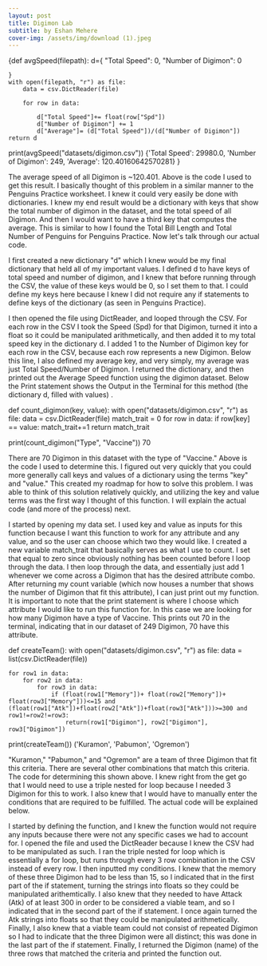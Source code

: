 ```yaml
---
layout: post
title: Digimon Lab
subtitle: by Eshan Mehere
cover-img: /assets/img/download (1).jpeg
---
```



{def avgSpeed(filepath):
    d={
        "Total Speed": 0,
        "Number of Digimon": 0

    }
    with open(filepath, "r") as file:
        data = csv.DictReader(file)

        for row in data:

            d["Total Speed"]+= float(row["Spd"])
            d["Number of Digimon"] += 1
            d["Average"]= (d["Total Speed"])/(d["Number of Digimon"])
    return d
        
    
print(avgSpeed("datasets/digimon.csv"))
{'Total Speed': 29980.0, 'Number of Digimon': 249, 'Average': 120.40160642570281}
    }

The average speed of all Digimon is ~120.401. Above is the code I used to get this result. I basically thought of this problem in a similar manner to the Penguins Practice worksheet. I knew it could very easily be done with dictionaries. I knew my end result would be a dictionary with keys that show the total number of digimon in the dataset, and the total speed of all Digimon. And then I would want to have a third key that computes the average. This is similar to how I found the Total Bill Length and Total Number of Penguins for Penguins Practice. Now let's talk through our actual code. 

I first created a new dictionary "d" which I knew would be my final dictionary that held all of my important values. I defined d to have keys of total speed and number of digimon, and I knew that before running through the CSV, the value of these keys would be 0, so I set them to that. I could define my keys here because I knew I did not require any if statements to define keys of the dictionary (as seen in Penguins Practice). 

I then opened the file using DictReader, and looped through the CSV. For each row in the CSV I took the Speed (Spd) for that Digimon, turned it into a float so it could be manipulated arithmetically, and then added it to my total speed key in the dictionary d. I added 1 to the Number of Digimon key for each row in the CSV, because each row represents a new Digimon. Below this line, I also defined my average key, and very simply, my average was just Total Speed/Number of Digimon. I returned the dictionary, and then printed out the Average Speed function using the digimon dataset. Below the Print statement shows the Output in the Terminal for this method (the dictionary d, filled with values) . 

def count_digimon(key, value):
    with open("datasets/digimon.csv", "r") as file:
        data = csv.DictReader(file)
        match_trait = 0
        for row in data: 
            if row[key] == value:
                match_trait+=1
    return match_trait

print(count_digimon("Type", "Vaccine"))
70

There are 70 Digimon in this dataset with the type of "Vaccine." Above is the code I used to determine this. I figured out very quickly that you could more generally call keys and values of a dictionary using the terms "key" and "value." This created my roadmap for how to solve this problem. I was able to think of this solution relatively quickly, and utilizing the key and value terms was the first way I thought of this function. I will explain the actual code (and more of the process) next. 

I started by opening my data set. I used key and value as inputs for this function because I want this function to work for any attribute and any value, and so the user can choose which two they would like. I created a new variable match_trait that basically serves as what I use to count. I set that equal to zero since obviously nothing has been counted before I loop through the data. I then loop through the data, and essentially just add 1 whenever we come across a Digimon that has the desired attribute combo. After returning my count variable (which now houses a number that shows the number of Digimon that fit this attribute), I can just print out my function. It is important to note that the print statement is where I choose which attribute I would like to run this function for. In this case we are looking for how many Digimon have a type of Vaccine. This prints out 70 in the terminal, indicating that in our dataset of 249 Digimon, 70 have this attribute. 

def createTeam():
    with open("datasets/digimon.csv", "r") as file:
        data = list(csv.DictReader(file))
    
    for row1 in data:
        for row2 in data:
            for row3 in data:
                if (float(row1["Memory"])+ float(row2["Memory"])+ float(row3["Memory"]))<=15 and (float(row1["Atk"])+float(row2["Atk"])+float(row3["Atk"]))>=300 and row1!=row2!=row3:
                    return(row1["Digimon"], row2["Digimon"], row3["Digimon"])
    
print(createTeam())
('Kuramon', 'Pabumon', 'Ogremon')

"Kuramon," "Pabumon," and "Ogremon" are a team of three Digimon that fit this criteria. There are several other combinations that match this criteria. The code for determining this shown above. I knew right from the get go that I would need to use a triple nested for loop because I needed 3 Digimon for this to work. I also knew that I would have to manually enter the conditions that are required to be fulfilled. The actual code will be explained below.

I started by defining the function, and I knew the function would not require any inputs because there were not any specific cases we had to account for. I opened the file and used the DictReader because I knew the CSV had to be manipulated as such. I ran the triple nested for loop which is essentially a for loop, but runs through every 3 row combination in the CSV instead of every row. I then inputted my conditions. I knew that the memory of these three Digimon had to be less than 15, so I indicated that in the first part of the if statement, turning the strings into floats so they could be manipulated arithemtically. I also knew that they needed to have Attack (Atk) of at least 300 in order to be considered a viable team, and so I indicated that in the second part of the if statement. I once again turned the Atk strings into floats so that they could be manipulated arithmetically. Finally, I also knew that a viable team could not consist of repeated Digimon so I had to indicate that the three Digimon were all distinct; this was done in the last part of the if statement. Finally, I returned the Digimon (name) of the three rows that matched the criteria and printed the function out.  


